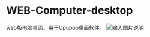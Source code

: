 # WEB-Computer-desktop
web版电脑桌面，用于Upupoo桌面软件。
![输入图片说明](https://gitee.com/v253508/WEB-Computer-desktop/raw/master/mxm.png "在这里输入图片标题")